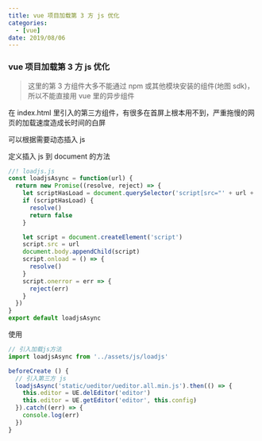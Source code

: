 ```yaml
---
title: vue 项目加载第 3 方 js 优化
categories:
  - [vue]
date: 2019/08/06
---
```


### vue 项目加载第 3 方 js 优化

> 这里的第 3 方组件大多不能通过 npm 或其他模块安装的组件(地图 sdk)，所以不能直接用 vue 里的异步组件

在 index.html 里引入的第三方组件，有很多在首屏上根本用不到，严重拖慢的网页的加载速度造成长时间的白屏

可以根据需要动态插入 js

定义插入 js 到 document 的方法

```js
//! loadjs.js
const loadjsAsync = function(url) {
  return new Promise((resolve, reject) => {
    let scriptHasLoad = document.querySelector('script[src="' + url + '"]')
    if (scriptHasLoad) {
      resolve()
      return false
    }

    let script = document.createElement('script')
    script.src = url
    document.body.appendChild(script)
    script.onload = () => {
      resolve()
    }
    script.onerror = err => {
      reject(err)
    }
  })
}
export default loadjsAsync
```

使用

```js
// 引入加载js方法
import loadjsAsync from '../assets/js/loadjs'

beforeCreate () {
  // 引入第三方 js
  loadjsAsync('static/ueditor/ueditor.all.min.js').then(() => {
    this.editor = UE.delEditor('editor')
    this.editor = UE.getEditor('editor', this.config)
  }).catch((err) => {
    console.log(err)
  })
}
```
